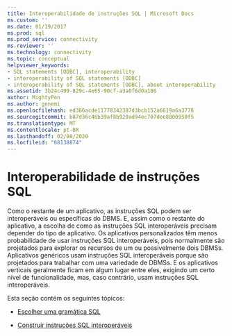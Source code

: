 ```yaml
---
title: Interoperabilidade de instruções SQL | Microsoft Docs
ms.custom: ''
ms.date: 01/19/2017
ms.prod: sql
ms.prod_service: connectivity
ms.reviewer: ''
ms.technology: connectivity
ms.topic: conceptual
helpviewer_keywords:
- SQL statements [ODBC], interoperability
- interoperability of SQL statements [ODBC]
- interoperability of SQL statements [ODBC], about interoperability
ms.assetid: 3b24c499-829c-4e65-90cf-a3a0f6d0a186
author: MightyPen
ms.author: genemi
ms.openlocfilehash: ed366acde11778342387d3bcb152a6619a6a3778
ms.sourcegitcommit: b87d36c46b39af8b929ad94ec707dee8800950f5
ms.translationtype: MT
ms.contentlocale: pt-BR
ms.lasthandoff: 02/08/2020
ms.locfileid: "68138874"
---
```

# <a name="interoperability-of-sql-statements"></a>Interoperabilidade de instruções SQL
Como o restante de um aplicativo, as instruções SQL podem ser interoperáveis ou específicas do DBMS. E, assim como o restante do aplicativo, a escolha de como as instruções SQL interoperáveis precisam depender do tipo de aplicativo. Os aplicativos personalizados têm menos probabilidade de usar instruções SQL interoperáveis, pois normalmente são projetados para explorar os recursos de um ou possivelmente dois DBMSs. Aplicativos genéricos usam instruções SQL interoperáveis porque são projetados para trabalhar com uma variedade de DBMSs. E os aplicativos verticais geralmente ficam em algum lugar entre eles, exigindo um certo nível de funcionalidade, mas, caso contrário, usam instruções SQL interoperáveis.  
  
 Esta seção contém os seguintes tópicos:  
  
-   [Escolher uma gramática SQL](../../../odbc/reference/develop-app/choosing-an-sql-grammar.md)  
  
-   [Construir instruções SQL interoperáveis](../../../odbc/reference/develop-app/constructing-interoperable-sql-statements.md)
